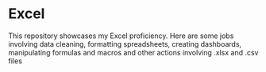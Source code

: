 # Excel
This repository showcases my Excel proficiency. Here are some jobs involving data cleaning, formatting spreadsheets, creating dashboards, manipulating formulas and macros and other actions involving .xlsx and .csv files
